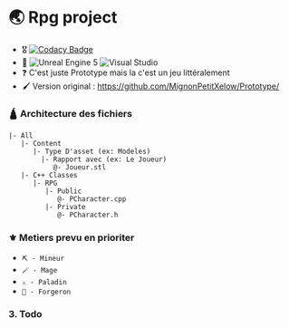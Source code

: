 # 🌏 Rpg project
- 🎖️ [![Codacy Badge](https://app.codacy.com/project/badge/Grade/b07d61a0a0374dc2802669789c1042df)](https://www.codacy.com/gh/MignonPetitXelow/RpgProject/dashboard?utm_source=github.com&amp;utm_medium=referral&amp;utm_content=MignonPetitXelow/RpgProject&amp;utm_campaign=Badge_Grade)
- 🔨 ![Unreal Engine 5](https://img.shields.io/badge/unrealengine-%23313131.svg?style=flat&logo=unrealengine&logoColor=white) ![Visual Studio](https://img.shields.io/badge/Visual%20Studio-5C2D91.svg?style=flat&logo=visual-studio&logoColor=white)
- ❓ C'est juste Prototype mais la c'est un jeu littéralement
- 🖌️ Version original : https://github.com/MignonPetitXelow/Prototype/

### 🛕 Architecture des fichiers

```
|- All
   |- Content
      |- Type D'asset (ex: Modeles)
        |- Rapport avec (ex: Le Joueur)
           @- Joueur.stl
   |- C++ Classes
      |- RPG
         |- Public
            @- PCharacter.cpp
         |- Private
            @- PCharacter.h
```

### ⚜️ Metiers prevu en prioriter

- `⛏️ - Mineur`
- `🪄 - Mage`
- `⚔️ - Paladin`
- `🔨 - Forgeron`

### 3. Todo

